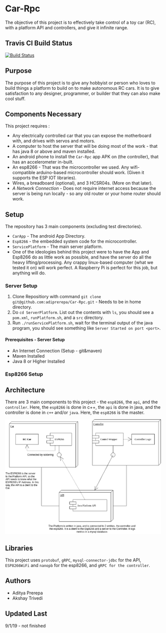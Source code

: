 # Car-Rpc
The objective of this project is to effectively take control of a toy car (RC), with a platform API and controllers, and give it infinite range. 

## Travis CI Build Status
[![Build Status](https://travis-ci.org/adiprerepa/Car-Rpc.svg?branch=master)](https://travis-ci.org/adiprerepa/Car-Rpc)

## Purpose
The purpose of this project is to give any hobbyist or person who loves to build things a platform to build on to make autonomous RC cars. It is to give satisfaction to any designer, programmer, or builder that they can also make cool stuff.

## Components Necessary
This project requires : 
 - Any electrically controlled car that you can expose the motherboard with, and drives with servos and motors.
 - A computer to host the server that will be doing most of the work - that has java 8 or above and maven installed.
 - An android phone to install the `Car-Rpc` app APK on (the controller), that has an accelerometer in-built.
 - An esp8266 - That was the microcontroller we used. Any wifi-compatible arduino-based microcontroller should work. (Given it supports the ESP IOT libraries).
 - Wires, a breadboard (optional), and 3 HCSR04s. (More on that later).
 - *A Network Connection* - Does not require internet access because the server is being run locally - so any old router or your home router should work.

## Setup
The repository has 3 main components (excluding test directories).
 - `CarApp` - The android App Directory.
 - `Esp8266` - the embedded system code for the microcontroller.
 - `ServicePlatform` - The main server platform.
 - One of the ideologies behind this project were to have the App and Esp8266 do as little work as possible, and have the server do all the heavy lifting/processing. Any crappy linux-based computer (what we tested it on) will work perfect. A Raspberry Pi is perfect for this job, but anything will do.

### Server Setup
 1) Clone Repositiory with command `git clone git@github.com:adiprerepa/Car-Rpc.git` - Needs to be in home directory.
 2) Do `cd ServerPlatform`. List out the contents with `ls`, you should see a `pom.xml`, `runPlatform.sh`, and a `src` directory.
 3) Run `./runServicePlatform.sh`, wait for the terminal output of the java program, you should see something like `Server Started on port <port>`.
#### Prerequisites - Server Setup 
 - An Internet Connection (Setup - git&maven)
 - Maven Installed
 - Java 8 or Higher Installed

### Esp8266 Setup

## Architecture
There are 3 main components to this project - the `esp8266`, the `api`, and the `controller`. Here, the `esp8266` is done in c++, the
`api` is done in java, and the controller is done in `c++` and/or `java`. Here, the `esp8266` is the master.

![Alt text](https://raw.githubusercontent.com/adiprerepa/Car-Rpc/master/Untitled%20Diagram.png)

## Libraries
This project uses `protobuf`, `gRPC`, `mysql-connector-jdbc` for the API, `ESP8266WiFi` and `nanopb` for the esp8266, and `gRPC for the controller`.

## Authors
 - Aditya Prerepa
 - Akshay Trivedi

## Updated Last
9/1/19 - not finished
